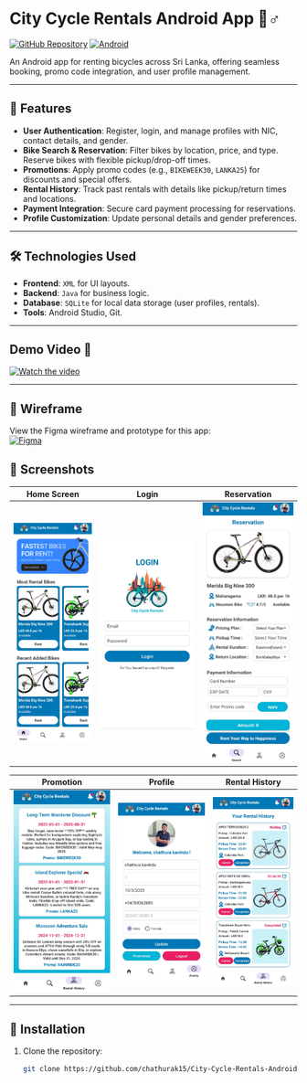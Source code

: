 # City Cycle Rentals Android App 🚴♂️

[![GitHub Repository](https://img.shields.io/badge/Repo-City%20Cycle%20Rentals-blue)](https://github.com/chathurak15/City-Cycle-Rentals-Android-App)
[![Android](https://img.shields.io/badge/Platform-Android-green)](https://www.android.com/)

An Android app for renting bicycles across Sri Lanka, offering seamless booking, promo code integration, and user profile management.

---

## 📱 Features
- **User Authentication**: Register, login, and manage profiles with NIC, contact details, and gender.
- **Bike Search & Reservation**: Filter bikes by location, price, and type. Reserve bikes with flexible pickup/drop-off times.
- **Promotions**: Apply promo codes (e.g., `BIKEWEEK30`, `LANKA25`) for discounts and special offers.
- **Rental History**: Track past rentals with details like pickup/return times and locations.
- **Payment Integration**: Secure card payment processing for reservations.
- **Profile Customization**: Update personal details and gender preferences.

---

## 🛠 Technologies Used
- **Frontend**: `XML` for UI layouts.
- **Backend**: `Java` for business logic.
- **Database**: `SQLite` for local data storage (user profiles, rentals).
- **Tools**: Android Studio, Git.

---

## Demo Video 🎥
[![Watch the video](https://img.youtube.com/vi/H7t4qeXhNPc/maxresdefault.jpg)](https://youtu.be/H7t4qeXhNPc)

---

## 🎨 Wireframe  
View the Figma wireframe and prototype for this app:  
[![Figma](https://img.shields.io/badge/Figma-Wireframe-%23F24E1E)](https://www.figma.com/design/u6HsML5CRZuv2XobxZPa5N/Bike-Rental?node-id=0-1&t=v1pwpeMOWQ1MpwFa-1)  

## 📸 Screenshots
| Home Screen | Login | Reservation |
|-------------|-------|-------------|
| ![Home](UI/home.jpg) | ![Login](UI/login.jpg) | ![Reservation](UI/reservation.jpg) |

| Promotion | Profile | Rental History |
|-----------|---------|----------------|
| ![Promotion](UI/promotion.jpg) | ![Profile](UI/profile.jpg) | ![Rental History](UI/rental%20History.jpg) |

---

## 🚀 Installation
1. Clone the repository:
   ```bash
   git clone https://github.com/chathurak15/City-Cycle-Rentals-Android-App.git
